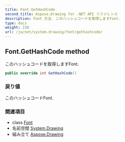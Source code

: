```yaml
---
title: Font.GetHashCode
second_title: Aspose.Drawing for .NET API リファレンス
description: Font 方法. このハッシュコードを取得しますFont.
type: docs
weight: 210
url: /ja/net/system.drawing/font/gethashcode/
---
```

## Font.GetHashCode method

このハッシュコードを取得しますFont.

```csharp
public override int GetHashCode()
```

### 戻り値

このハッシュコードFont.

### 関連項目

* class [Font](../)
* 名前空間 [System.Drawing](../../font/)
* 組み立て [Aspose.Drawing](../../../)


